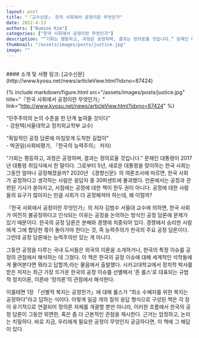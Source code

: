 ```yaml
---
layout: post
title: "『교수신문』 한국 사회에서 공정이란 무엇인가"
date: 2022-4-13
authors: ["Bumsoo Kim"]
categories: ["한국 사회에서 공정이란 무엇인가"]
description: "“기회는 평등하고, 과정은 공정하며, 결과는 정의로울 것입니다.” 문재인 대통령이 2017년 대통령 취임식에서 한 말이다. 그로부터 5년, 새로운 대통령을 맞이하는 한국 사회는 그동안 얼마나 공정해졌을까? 2020년 《경향신문》의 여론조사에 따르면, 한국 사회가 공정하다고 생각하는 사람은 응답자 중 30퍼센트에 불과했다."
thumbnail: "/assets/images/posts/justice.jpg"
image: ""
---
```


<br>
#### 소개 및 서평 링크: [교수신문](http://www.kyosu.net/news/articleView.html?idxno=87424)

{% include markdown/figure.html src="/assets/images/posts/justice.jpg" title="『한국 사회에서 공정이란 무엇인가』" link="http://www.kyosu.net/news/articleView.html?idxno=87424" %}

“민주주의의 논의 수준을 한 단계 높여줄 것이다”
\
\- 강원택(서울대학교 정치외교학부 교수)

“획일적인 공정 담론에 마침맞게 도착한 길잡이”
\
\- 박권일(사회비평가, 『한국의 능력주의』 저자)

“기회는 평등하고, 과정은 공정하며, 결과는 정의로울 것입니다.” 문재인 대통령이 2017년 대통령 취임식에서 한 말이다. 그로부터 5년, 새로운 대통령을 맞이하는 한국 사회는 그동안 얼마나 공정해졌을까? 2020년 《경향신문》의 여론조사에 따르면, 한국 사회가 공정하다고 생각하는 사람은 응답자 중 30퍼센트에 불과했다. 언론에서는 공정과 관련된 기사가 쏟아지고, 서점에는 공정에 대한 책이 한두 권이 아니다. 공정에 대한 사람들의 요구가 많아지는 만큼 사회가 더 공정해져야 하는데, 왜 이럴까?

『한국 사회에서 공정이란 무엇인가』의 저자 김범수 서울대 교수에 의하면, 한국 사회가 여전히 불공정하다고 인식되는 이유는 공정을 논의하는 방식인 공정 담론에 문제가 있기 때문이다. 한국의 공정 담론은 분배와 경쟁에 치중되어 있다. 경쟁에서 승리한 사람에게 그에 합당한 몫이 돌아가야 한다는 것, 즉 능력주의가 한국의 주요 공정 담론이다. 그런데 공정 담론에는 능력주의만 있는 게 아니다.

그동안 공정을 다루는 국내 도서들은 외국의 이론을 소개하거나, 한국의 특정 이슈를 공정의 관점에서 해석하는 데 그쳤다. 이 책은 한국의 공정 이슈에 대해 세계적인 석학들에게 물어본다면 뭐라고 답할까,라는 물음에서 출발했다. 시카고대학교에서 정치학 박사를 받은 저자는 최근 가장 뜨거운 한국의 공정 이슈를 선별해서 ‘존 롤스’로 대표되는 규범적 정치이론, 이른바 ‘정의론’의 관점에서 해석한다.

이를테면 1장 「선별적 복지는 공정한가」에 대해 롤스가 “최소 수혜자를 위한 복지는 공정하다”라고 답하는 식이다. 이렇게 일곱 개의 질의 응답 형식으로 구성된 책은 각 장이 유기적으로 연결되어 정의론 자체를 개괄할 뿐만 아니라, 이러한 흐름에서 한국의 공정 담론이 그동안 외면한, 혹은 좀 더 근본적인 관점을 제시한다. 근거는 엄정하고, 논리는 치밀하다. 바로 지금, 우리에게 필요한 공정이 무엇인지 궁금하다면, 이 책에 그 해답이 있다.

<br>
